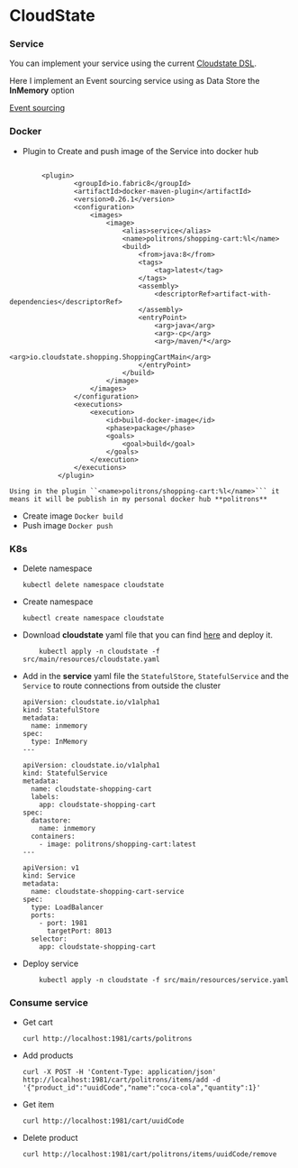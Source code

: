 # CloudState

### Service

You can implement your service using the current [Cloudstate DSL](https://cloudstate.io/docs/user/features/index.html).

Here I implement an Event sourcing service using as Data Store the **InMemory** option

[Event sourcing](CloudState/src/main/java/io/cloudstate/shopping/ShoppingCartEntity.java)
    
### Docker

* Plugin to Create and push image of the Service into docker hub

```

        <plugin>
                <groupId>io.fabric8</groupId>
                <artifactId>docker-maven-plugin</artifactId>
                <version>0.26.1</version>
                <configuration>
                    <images>
                        <image>
                            <alias>service</alias>
                            <name>politrons/shopping-cart:%l</name>
                            <build>
                                <from>java:8</from>
                                <tags>
                                    <tag>latest</tag>
                                </tags>
                                <assembly>
                                    <descriptorRef>artifact-with-dependencies</descriptorRef>
                                </assembly>
                                <entryPoint>
                                    <arg>java</arg>
                                    <arg>-cp</arg>
                                    <arg>/maven/*</arg>
                                    <arg>io.cloudstate.shopping.ShoppingCartMain</arg>
                                </entryPoint>
                            </build>
                        </image>
                    </images>
                </configuration>
                <executions>
                    <execution>
                        <id>build-docker-image</id>
                        <phase>package</phase>
                        <goals>
                            <goal>build</goal>
                        </goals>
                    </execution>
                </executions>
            </plugin>    
```

    Using in the plugin ``<name>politrons/shopping-cart:%l</name>``` it means it will be publish in my personal docker hub **politrons**

* Create image ``Docker build``
* Push image ``Docker push``


### K8s


* Delete namespace

    ```
    kubectl delete namespace cloudstate
    ```
    
* Create namespace

    ```
    kubectl create namespace cloudstate
    ```
    
* Download **cloudstate** yaml file that you can find [here](https://github.com/cloudstateio/cloudstate/tags) and deploy it.

    ```
        kubectl apply -n cloudstate -f src/main/resources/cloudstate.yaml
    
    ```
    

* Add in the **service** yaml file the ``StatefulStore``, ``StatefulService`` and the ``Service`` to route connections from outside the cluster

    ```
    apiVersion: cloudstate.io/v1alpha1
    kind: StatefulStore
    metadata:
      name: inmemory
    spec:
      type: InMemory
    ---
    
    apiVersion: cloudstate.io/v1alpha1
    kind: StatefulService
    metadata:
      name: cloudstate-shopping-cart
      labels:
        app: cloudstate-shopping-cart
    spec:
      datastore:
        name: inmemory
      containers:
        - image: politrons/shopping-cart:latest
    ---
    
    apiVersion: v1
    kind: Service
    metadata:
      name: cloudstate-shopping-cart-service
    spec:
      type: LoadBalancer
      ports:
        - port: 1981
          targetPort: 8013
      selector:
        app: cloudstate-shopping-cart
    ```
* Deploy service

    ```
        kubectl apply -n cloudstate -f src/main/resources/service.yaml
    
    ```



### Consume service

* Get cart
    ```
    curl http://localhost:1981/carts/politrons
    
    ```
* Add products
    ```
    curl -X POST -H 'Content-Type: application/json' http://localhost:1981/cart/politrons/items/add -d '{"product_id":"uuidCode","name":"coca-cola","quantity":1}'
    
    ```
* Get item
    ```
    curl http://localhost:1981/cart/uuidCode
    
    ```    
* Delete product
    ```
    curl http://localhost:1981/cart/politrons/items/uuidCode/remove
    
    ```

